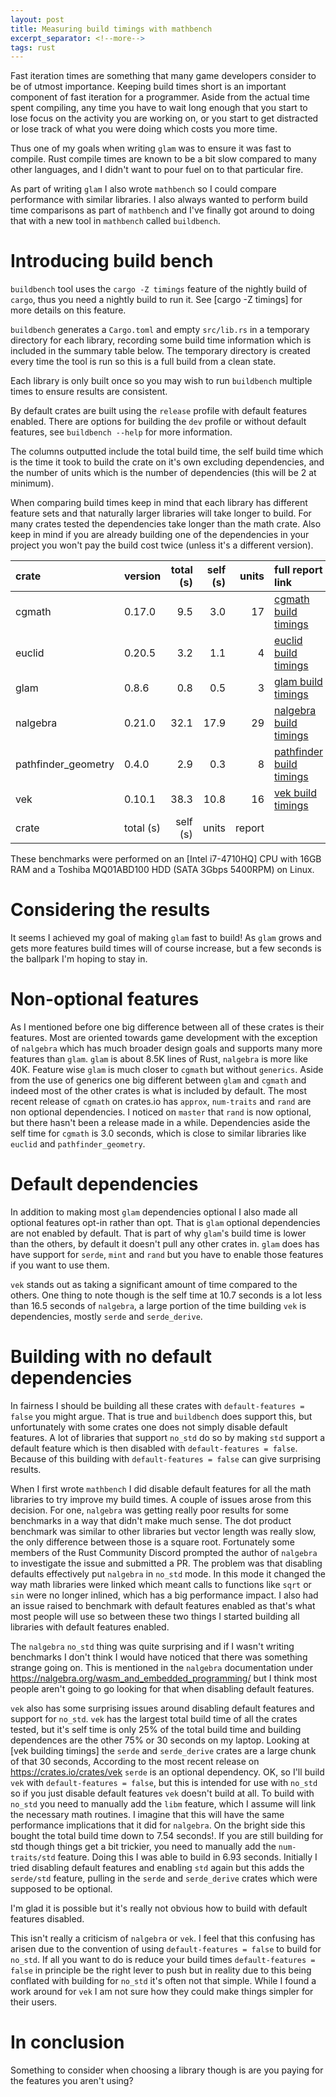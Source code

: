 ```yaml
---
layout: post
title: Measuring build timings with mathbench
excerpt_separator: <!--more-->
tags: rust
---
```


Fast iteration times are something that many game developers consider to be of
utmost importance. Keeping build times short is an important component of fast
iteration for a programmer. Aside from the actual time spent compiling, any time
you have to wait long enough that you start to lose focus on the activity you
are working on, or you start to get distracted or lose track of what you were
doing which costs you more time.

Thus one of my goals when writing `glam` was to ensure it was fast to compile.
Rust compile times are known to be a bit slow compared to many other languages,
and I didn't want to pour fuel on to that particular fire.

As part of writing `glam` I also wrote `mathbench` so I could compare
performance with similar libraries. I also always wanted to perform build time
comparisons as part of `mathbench` and I've finally got around to doing that
with a new tool in `mathbench` called `buildbench`.

# Introducing build bench

`buildbench` tool uses the `cargo -Z timings` feature of the nightly build of
`cargo`, thus you need a nightly build to run it. See [cargo -Z timings] for
more details on this feature.

`buildbench` generates a `Cargo.toml` and empty `src/lib.rs` in a temporary
directory for each library, recording some build time information which is
included in the summary table below. The temporary directory is created every
time the tool is run so this is a full build from a clean state.

Each library is only built once so you may wish to run `buildbench` multiple
times to ensure results are consistent.

By default crates are built using the `release` profile with default features
enabled. There are options for building the `dev` profile or without default
features, see `buildbench --help` for more information.

The columns outputted include the total build time, the self build time which is
the time it took to build the crate on it's own excluding dependencies, and the
number of units which is the number of dependencies (this will be 2 at minimum).

When comparing build times keep in mind that each library has different feature
sets and that naturally larger libraries will take longer to build. For many
crates tested the dependencies take longer than the math crate. Also keep in
mind if you are already building one of the dependencies in your project you
won't pay the build cost twice (unless it's a different version).

| crate               | version | total (s) | self (s) | units | full report link           |
|:--------------------|:--------|----------:|---------:|------:|:---------------------------|
| cgmath              | 0.17.0  |       9.5 |      3.0 |    17 | [cgmath build timings]     |
| euclid              | 0.20.5  |       3.2 |      1.1 |     4 | [euclid build timings]     |
| glam                | 0.8.6   |       0.8 |      0.5 |     3 | [glam build timings]       |
| nalgebra            | 0.21.0  |      32.1 |     17.9 |    29 | [nalgebra build timings]   |
| pathfinder_geometry | 0.4.0   |       2.9 |      0.3 |     8 | [pathfinder build timings] |
| vek                 | 0.10.1  |      38.3 |     10.8 |    16 | [vek build timings]        |
| crate               | total (s) | self (s) | units | report                     |

These benchmarks were performed on an [Intel i7-4710HQ] CPU with 16GB RAM and a
Toshiba MQ01ABD100 HDD (SATA 3Gbps 5400RPM) on Linux.

# Considering the results

It seems I achieved my goal of making `glam` fast to build! As `glam` grows and
gets more features build times will of course increase, but a few seconds is the
ballpark I'm hoping to stay in.

# Non-optional features

As I mentioned before one big difference between all of these crates is their
features. Most are oriented towards game development with the exception of
`nalgebra` which has much broader design goals and supports many more features
than `glam`. `glam` is about 8.5K lines of Rust, `nalgebra` is more like 40K.
Feature wise `glam` is much closer to `cgmath` but without `generics`.  Aside
from the use of generics one big different between `glam` and `cgmath` and
indeed most of the other crates is what is included by default. The most recent
release of `cgmath` on crates.io has `approx`, `num-traits` and `rand` are non
optional dependencies. I noticed on `master` that `rand` is now optional, but
there hasn't been a release made in a while. Dependencies aside the self time
for `cgmath` is 3.0 seconds, which is close to similar libraries like `euclid`
and `pathfinder_geometry`.

# Default dependencies

In addition to making most `glam` dependencies optional I also made all optional
features opt-in rather than opt. That is `glam` optional dependencies are not
enabled by default. That is part of why `glam`'s build time is lower than the others,
by default it doesn't pull any other crates in. `glam` does has have support for
`serde`, `mint` and `rand` but you have to enable those features if you want to
use them.

`vek` stands out as taking a significant amount of time compared to the others.
One thing to note though is the self time at 10.7 seconds is a lot less than
16.5 seconds of `nalgebra`, a large portion of the time building `vek` is
dependencies, mostly `serde` and `serde_derive`.

# Building with no default dependencies

In fairness I should be building all these crates with `default-features =
false` you might argue. That is true and `buildbench` does support this, but
unfortunately with some crates one does not simply disable default features. A
lot of libraries that support `no_std` do so by making `std` support a default
feature which is then disabled with `default-features = false`. Because of this
building with `default-features = false` can give surprising results.

When I first wrote `mathbench` I did disable default features for all the math
libraries to try improve my build times. A couple of issues arose from this
decision. For one, `nalgebra` was getting really poor results for some
benchmarks in a way that didn't make much sense. The dot product benchmark was
similar to other libraries but vector length was really slow, the only
difference between those is a square root. Fortunately some members of the Rust
Community Discord prompted the author of `nalgebra` to investigate the issue and
submitted a PR. The problem was that disabling defaults effectively put
`nalgebra` in `no_std` mode. In this mode it changed the way math libraries were
linked which meant calls to functions like `sqrt` or `sin` were no longer
inlined, which has a big performance impact. I also had an issue raised to
benchmark with default features enabled as that's what most people will use so
between these two things I started building all libraries with default features
enabled.

The `nalgebra` `no_std` thing was quite surprising and if I wasn't writing
benchmarks I don't think I would have noticed that there was something strange
going on. This is mentioned in the `nalgebra` documentation under
https://nalgebra.org/wasm_and_embedded_programming/ but I think most people
aren't going to go looking for that when disabling default features.

`vek` also has some surprising issues around disabling default features and
support for `no_std`. `vek` has the largest total build time of all the crates
tested, but it's self time is only 25% of the total build time and building
dependences are the other 75% or 30 seconds on my laptop. Looking at [vek
building timings] the `serde` and `serde_derive` crates are a large chunk of
that 30 seconds, According to the most recent release on
https://crates.io/crates/vek `serde` is an optional dependency. OK, so I'll
build `vek` with `default-features = false`, but this is intended for use with
`no_std` so if you just disable default features `vek` doesn't build at all. To
build with `no_std` you need to manually add the `libm` feature, which I assume
will link the necessary math routines. I imagine that this will have the same
performance implications that it did for `nalgebra`. On the bright side this
bought the total build time down to 7.54 seconds!. If you are still building for
std though things get a bit trickier, you need to manually add the
`num-traits/std` feature. Doing this I was able to build in 6.93 seconds.
Initially I tried disabling default features and enabling `std` again but this
adds the `serde/std` feature, pulling in the `serde` and `serde_derive` crates
which were supposed to be optional.

I'm glad it is possible but it's really not obvious how to build with default
features disabled.

This isn't really a criticism of `nalgebra` or `vek`. I feel that this confusing
has arisen due to the convention of using `default-features = false` to build
for `no_std`. If all you want to do is reduce your build times
`default-features = false` in principle be the right lever to push but in
reality due to this being conflated with building for `no_std` it's often not
that simple. While I found a work around for `vek` I am not sure how they could
make things simpler for their users.

# In conclusion

Something to consider when choosing a library though is are you paying for the
features you aren't using?


[cargo build timings]: https://internals.rust-lang.org/t/exploring-crate-graph-build-times-with-cargo-build-ztimings/10975
[cgmath build timings]: https://bitshifter.github.io/buildbench/0.3.1/cargo-timing-cgmath-release-defaults.html
[euclid build timings]: https://bitshifter.github.io/buildbench/0.3.1/cargo-timing-euclid-release-defaults.html
[glam build timings]: https://bitshifter.github.io/buildbench/0.3.1/cargo-timing-glam-release-defaults.html
[nalgebra build timings]: https://bitshifter.github.io/buildbench/0.3.1/cargo-timing-nalgebra-release-defaults.html
[pathfinder build timings]: https://bitshifter.github.io/buildbench/0.3.1/cargo-timing-pathfinder_geometry-release-defaults.html
[vek build timings]: https://bitshifter.github.io/buildbench/0.3.1/cargo-timing-vek-release-defaults.html
